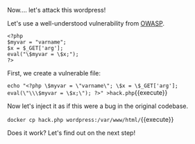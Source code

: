 Now.... let's attack this wordpress!

Let's use a well-understood vulnerability from [OWASP](https://www.owasp.org/index.php/Code_Injection).

```
<?php
$myvar = "varname";
$x = $_GET['arg'];
eval("\$myvar = \$x;");
?>
```

First, we create a vulnerable file:

`echo "<?php \$myvar = \"varname\"; \$x = \$_GET['arg']; eval(\"\\\$myvar = \$x;\"); ?>" >hack.php`{{execute}}

Now let's inject it as if this were a bug in the original codebase.

`docker cp hack.php wordpress:/var/www/html/`{{execute}}

Does it work? Let's find out on the next step!
